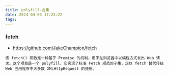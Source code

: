 ```yaml
---
title: polyfill-合集
date: 2024-04-03 17:23:22
tags:
---
```

### fetch
- https://github.com/JakeChampion/fetch
```
该 fetch() 函数是一种基于 Promise 的机制，用于在浏览器中以编程方式发出 Web 请求。这个项目是一个 polyfill，它实现了标准 Fetch 规范的子集，足以 fetch 替代传统 Web 应用程序中大多数 XMLHttpRequest 的使用。
```